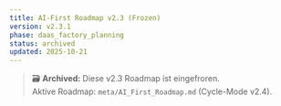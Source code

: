 ```yaml
---
title: AI-First Roadmap v2.3 (Frozen)
version: v2.3.1
phase: daas_factory_planning
status: archived
updated: 2025-10-21
---
```


> 🗃️ **Archived:** Diese v2.3 Roadmap ist eingefroren.  
> Aktive Roadmap: `meta/AI_First_Roadmap.md` (Cycle-Mode v2.4).
